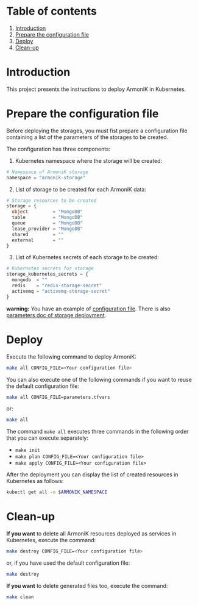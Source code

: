 # Table of contents

1. [Introduction](#introduction)
2. [Prepare the configuration file](#prepare-the-configuration-file)
3. [Deploy](#deploy)
4. [Clean-up](#clean-up)

# Introduction

This project presents the instructions to deploy ArmoniK in Kubernetes.

# Prepare the configuration file

Before deploying the storages, you must fist prepare a configuration file containing a list of the parameters of the
storages to be created.

The configuration has three components:

1. Kubernetes namespace where the storage will be created:

```terraform
# Namespace of ArmoniK storage
namespace = "armonik-storage"
```

2. List of storage to be created for each ArmoniK data:

```terraform
# Storage resources to be created
storage = {
  object         = "MongoDB"
  table          = "MongoDB"
  queue          = "MongoDB"
  lease_provider = "MongoDB"
  shared         = ""
  external       = ""
}
```

3. List of Kubernetes secrets of each storage to be created:

```terraform
# Kubernetes secrets for storage
storage_kubernetes_secrets = {
  mongodb  = ""
  redis    = "redis-storage-secret"
  activemq = "activemq-storage-secret"
}
```

**warning:** You have an example of [configuration file](./parameters.tfvars). There is
also [parameters doc of storage deployment](../../docs/deploy/storage-deploy-config.md).

# Deploy

Execute the following command to deploy ArmoniK:

```bash
make all CONFIG_FILE=<Your configuration file> 
```

You can also execute one of the following commands if you want to reuse the default configuration file:

```bash
make all CONFIG_FILE=parameters.tfvars 
```

or:

```bash
make all
```

The command `make all` executes three commands in the following order that you can execute separately:

* `make init`
* `make plan CONFIG_FILE=<Your configuration file>`
* `make apply CONFIG_FILE=<Your configuration file>`

After the deployment you can display the list of created resources in Kubernetes as follows:

```bash
kubectl get all -n $ARMONIK_NAMESPACE
```

# Clean-up

**If you want** to delete all ArmoniK resources deployed as services in Kubernetes, execute the command:

```bash
make destroy CONFIG_FILE=<Your configuration file> 
```

or, if you have used the default configuration file:

```bash
make destroy
```

**If you want** to delete generated files too, execute the command:

```bash
make clean
```